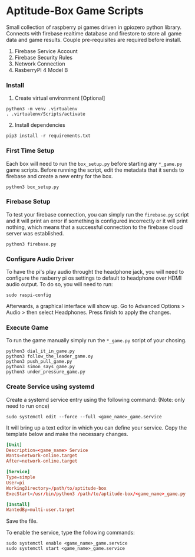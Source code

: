 # Aptitude-Box Game Scripts

Small collection of raspberry pi games driven in gpiozero python library. Connects with firebase realtime database and firestore to store all game data and game results.
Couple pre-requisites are required before install.

1) Firebase Service Account
2) Firebase Security Rules
3) Network Connection
4) RasberryPI 4 Model B

### Install

1) Create virtual environment [Optional]
```shell
python3 -m venv .virtualenv
. .virtualenv/Scripts/activate
```

2) Install dependencies 
```shell
pip3 install -r requirements.txt
```

### First Time Setup 

Each box will need to run the `box_setup.py` before starting any `*_game.py` game scripts. Before running the script, edit the metadata that it sends to firebase and create a new entry for the box.

```shell
python3 box_setup.py
```

### Firebase Setup

To test your firebase connection, you can simply run the `firebase.py` script and it will print an error if something is configured incorrectly or it will print nothing, which means that a successful connection to the firebase cloud server was established.

```shell
python3 firebase.py
```

### Configure Audio Driver

To have the pi's play audio throught the headphone jack, you will need to configure the rasberry pi os settings to default to headphone over HDMI audio output.
To do so, you will need to run:

```shell
sudo raspi-config
```

Afterwards, a graphical interface will show up. Go to Advanced Options > Audio > then select Headphones. Press finish to apply the changes.

### Execute Game

To run the game manually simply run the `*_game.py` script of your chosing.

```shell
python3 dial_it_in_game.py 
python3 follow_the_leader_game.oy
python3 push_pull_game.py
python3 simon_says_game.py
python3 under_pressure_game.py
```

### Create Service using systemd

Create a systemd service entry using the following command: (Note: only need to run once)

```shell
sudo systemctl edit --force --full <game_name>_game.service
```

It will bring up a text editor in which you can define your service. Copy the template below and make the necessary changes.

```conf
[Unit]
Description=<game_name> Service
Wants=network-online.target
After=network-online.target

[Service]
Type=simple
User=pi
WorkingDirectory=/path/to/aptitude-box
ExecStart=/usr/bin/python3 /path/to/aptitude-box/<game_name>_game.py

[Install]
WantedBy=multi-user.target
```

Save the file.

To enable the service, type the following commands:

```shell
sudo systemctl enable <game_name>_game.service
sudo systemctl start <game_name>_game.service
```